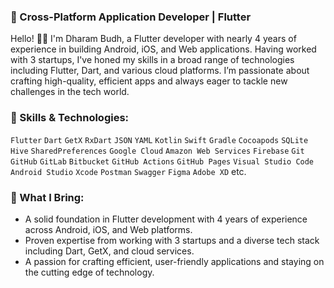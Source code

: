 ### 📱 Cross-Platform Application Developer | Flutter
Hello! 👋🏻 I'm Dharam Budh, a Flutter developer with nearly 4 years of experience in building Android, iOS, and Web applications. Having worked with 3 startups, I've honed my skills in a broad range of technologies including Flutter, Dart, and various cloud platforms. I’m passionate about crafting high-quality, efficient apps and always eager to tackle new challenges in the tech world.

### 🚀 Skills & Technologies:
`Flutter` `Dart` `GetX` `RxDart` `JSON` `YAML` `Kotlin` `Swift` `Gradle` `Cocoapods` `SQLite` `Hive` `SharedPreferences` `Google Cloud` `Amazon Web Services` `Firebase` `Git` `GitHub` `GitLab` `Bitbucket` `GitHub Actions` `GitHub Pages` `Visual Studio Code` `Android Studio` `Xcode` `Postman` `Swagger` `Figma` `Adobe XD` etc.

### 🌟 What I Bring:
- A solid foundation in Flutter development with 4 years of experience across Android, iOS, and Web platforms.
- Proven expertise from working with 3 startups and a diverse tech stack including Dart, GetX, and cloud services.
- A passion for crafting efficient, user-friendly applications and staying on the cutting edge of technology.
